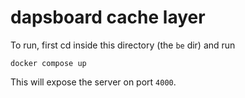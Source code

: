 # dapsboard cache layer

To run, first cd inside this directory (the `be` dir) and run

```
docker compose up
```

This will expose the server on port `4000`.
